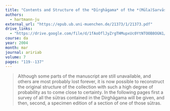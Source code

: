 ```yaml
---
title: "Contents and Structure of the *Dīrghāgama* of the *(Mūla)Sarvāstivādins*"
authors:
  - hartmann-ju
external_url: "https://epub.ub.uni-muenchen.de/21373/1/21373.pdf"
drive_links:
  - "https://drive.google.com/file/d/1fAoOflJyZrgTHMupxUc0YtNTOOB8OGN1/view?usp=drivesdk"
course: da
year: 2004
month: mar
journal: aririab
volume: 7
pages: "119--137"
---
```


> Although some parts of the manuscript are still unavailable, and others are most probably lost forever, it is now possible to reconstruct the original structure of the collection with such a high degree of probability as to come close to certainty. In the following pages first a survey of all the sūtras contained in the Dirghāgama will be given, and then, second, a specimen edition of a section of one of those sūtras.
